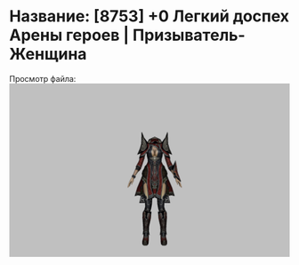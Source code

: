 # Название: [8753] +0 Легкий доспех Арены героев | Призыватель-Женщина

Просмотр файла:
![p090031.png](p090031.png)